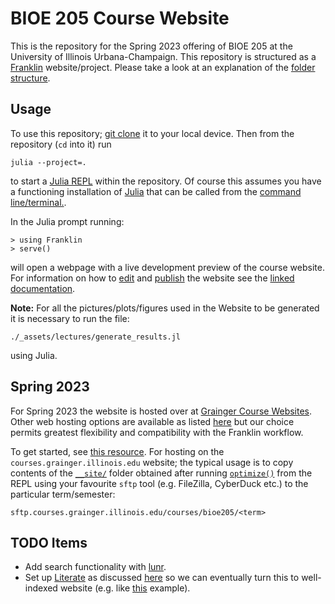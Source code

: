 # BIOE 205 Course Website

This is the repository for the Spring 2023 offering of BIOE 205 at the
University of Illinois Urbana-Champaign. This
repository is structured as a [Franklin](https://github.com/tlienart/Franklin.jl)
website/project. Please take a look at an explanation of the [folder
structure](https://franklinjl.org/workflow/#folder_structure). 

## Usage 

To use this repository; [git
clone](https://www.w3docs.com/learn-git/git-clone.html) it to your local
device. Then from the repository (`cd` into it) run

`julia --project=.`

to start a [Julia REPL](https://docs.julialang.org/en/v1/stdlib/REPL/) within
the repository. Of course this assumes you have a functioning installation of
[Julia](https://julialang.org/downloads/) that can be called from the 
[command line/terminal.](https://julialang.org/downloads/platform/).

In the Julia prompt running:

```
> using Franklin
> serve()
```

will open a webpage with a live development preview of the course website. For
information on how to [edit](https://franklinjl.org/syntax/markdown/) and 
[publish](https://franklinjl.org/workflow/deploy/) the website see the 
[linked documentation](https://franklinjl.org/).


**Note:** For all the pictures/plots/figures used in the Website to be
generated it is necessary to run the file:

```./_assets/lectures/generate_results.jl```

using Julia.


## Spring 2023

For Spring 2023 the website is hosted over at [Grainger Course
Websites](https://courses.grainger.illinois.edu/). Other web hosting options
are available as listed
[here](https://engrit.illinois.edu/services/website-hosting-design/course-website-hosting)
but our choice permits greatest flexibility and compatibility with the
Franklin workflow. 

To get started, see [this resource](https://answers.uillinois.edu/illinois.engineering/page.php?id=80882). For
hosting on the `courses.grainger.illinois.edu` website; the typical usage is to
copy contents of the
[`__site/`](https://franklinjl.org/workflow/deploy/#deploying_on_an_existing_web_server)
folder obtained after running [`optimize()`](https://franklinjl.org/workflow/index.html#pre-rendering_and_compression) from the REPL using your favourite
`sftp` tool (e.g. FileZilla, CyberDuck etc.) to the particular term/semester:

```sftp.courses.grainger.illinois.edu/courses/bioe205/<term>```


## TODO Items

 - Add search functionality with [lunr](https://franklinjl.org/extras/lunr/).
 - Set up [Literate](https://github.com/fredrikekre/Literate.jl) as discussed
   [here](https://franklinjl.org/extras/literate/) so we can eventually turn
   this to well-indexed website (e.g. like
   [this](https://juliaai.github.io/DataScienceTutorials.jl/) example).
